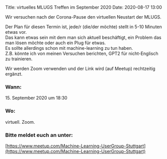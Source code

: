 Title: virtuelles MLUGS Treffen im September 2020
Date: 2020-08-17 13:00

Wir versuchen nach der Corona-Pause den virtuellen Neustart der MLUGS.

Der Plan für diesen Termin ist, jede/r (die/der möchte) stellt in 5-10 Minuten etwas vor.  
Das kann etwas sein mit dem man sich aktuell beschäftigt, ein Problem das man lösen möchte oder auch ein Plug für etwas.  
Es sollte allerdings schon mit machine-learning zu tun haben.  
Z.B. könnte ich von meinen Versuchen berichten, GPT2 für nicht-Englisch zu trainieren.  

Wir werden Zoom verwenden und der Link wird (auf Meetup) rechtzeitig ergänzt.

### Wann:

<p>15. September 2020 um 18:30</p>  

### Wo:

virtuell. Zoom.

### Bitte meldet euch an unter:
[https://www.meetup.com/Machine-Learning-UserGroup-Stuttgart](https://www.meetup.com/Machine-Learning-UserGroup-Stuttgart)
